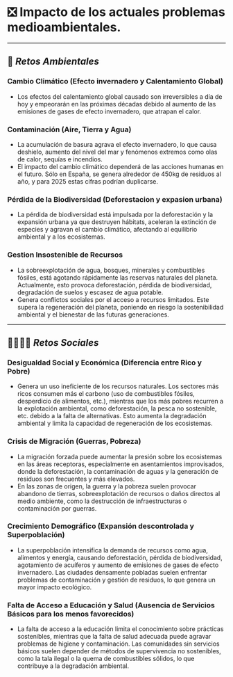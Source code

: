 # ❎ Impacto de los actuales problemas medioambientales.

---

## 🥀 _Retos Ambientales_

### Cambio Climático (Efecto invernadero y Calentamiento Global)

- Los efectos del calentamiento global causado son irreversibles a día de hoy y empeorarán en las próximas décadas debido al aumento de las emisiones de gases de efecto invernadero, que atrapan el calor. 

### Contaminación (Aire, Tierra y Agua)

- La acumulación de basura agrava el efecto invernadero, lo que causa deshielo, aumento del nivel del mar y fenómenos extremos como olas de calor, sequías e incendios.
- El impacto del cambio climático dependerá de las acciones humanas en el futuro. Sólo en España, se genera alrededor de 450kg de residuos al año, y para 2025 estas cifras podrían duplicarse. 

### Pérdida de la Biodiversidad (Deforestacion y expasion urbana)

- La pérdida de biodiversidad está impulsada por la deforestación y la expansión urbana ya que destruyen hábitats, aceleran la extinción de especies y agravan el cambio climático, afectando al equilibrio ambiental y a los ecosistemas.

### Gestion Insostenible de Recursos

- La sobreexplotación de agua, bosques, minerales y combustibles fósiles, está agotando rápidamente las reservas naturales del planeta. Actualmente, esto provoca deforestación, pérdida de biodiversidad, degradación de suelos y escasez de agua potable.
- Genera conflictos sociales por el acceso a recursos limitados. Este supera la regeneración del planeta, poniendo en riesgo la sostenibilidad ambiental y el bienestar de las futuras generaciones.

---

## 👨‍👩‍👧‍👦 _Retos Sociales_

### Desigualdad Social y Económica (Diferencia entre Rico y Pobre)

- Genera un uso ineficiente de los recursos naturales. Los sectores más ricos consumen más el carbono (uso de combustibles fósiles, desperdicio de alimentos, etc.), mientras que los más pobres recurren a la explotación ambiental, como deforestación, la pesca no sostenible, etc. debido a la falta de alternativas. Esto aumenta la degradación ambiental y limita la capacidad de regeneración de los ecosistemas.

### Crisis de Migración (Guerras, Pobreza)

- La migración forzada puede aumentar la presión sobre los ecosistemas en las áreas receptoras, especialmente en asentamientos improvisados, donde la deforestación, la contaminación de aguas y la generación de residuos son frecuentes y más elevados.
- En las zonas de origen, la guerra y la pobreza suelen provocar abandono de tierras, sobreexplotación de recursos o daños directos al medio ambiente, como la destrucción de infraestructuras o contaminación por guerras.

### Crecimiento Demográfico (Expansión descontrolada y Superpoblación)

- La superpoblación intensifica la demanda de recursos como agua, alimentos y energía, causando deforestación, pérdida de biodiversidad, agotamiento de acuíferos y aumento de emisiones de gases de efecto invernadero. Las ciudades densamente pobladas suelen enfrentar problemas de contaminación y gestión de residuos, lo que genera un mayor impacto ecológico.

### Falta de Acceso a Educación y Salud (Ausencia de Servicios Básicos para los menos favorecidos)

- La falta de acceso a la educación limita el conocimiento sobre prácticas sostenibles, mientras que la falta de salud adecuada puede agravar problemas de higiene y contaminación. Las comunidades sin servicios básicos suelen depender de métodos de supervivencia no sostenibles, como la tala ilegal o la quema de combustibles sólidos, lo que contribuye a la degradación ambiental.













